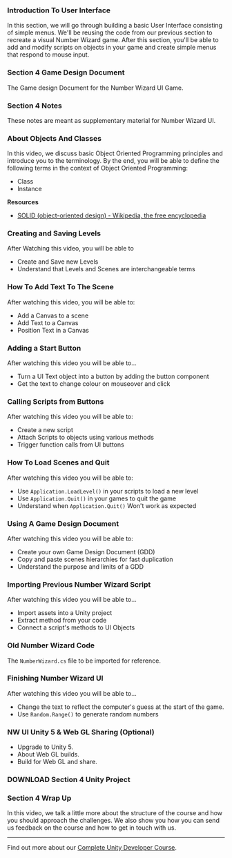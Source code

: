 ### Introduction To User Interface ###

In this section, we will go through building a basic User Interface consisting
of simple menus. We'll be reusing the code from our previous section to
recreate a visual Number Wizard game. After this section, you'll be able to
add and modify scripts on objects in your game and create simple menus that
respond to mouse input.

### Section 4 Game Design Document ###

The Game design Document for the Number Wizard UI Game.

### Section 4 Notes ###

These notes are meant as supplementary material for Number Wizard UI.

### About Objects And Classes ###

In this video, we discuss basic Object Oriented Programming principles and
introduce you to the terminology. By the end, you will be able to define the
following terms in the context of Object Oriented Programming:
+ Class
+ Instance

**Resources**
+ [SOLID (object-oriented design) - Wikipedia, the free encyclopedia](https://en.wikipedia.org/wiki/SOLID_(object-oriented_design))

### Creating and Saving Levels ###

After Watching this video, you will be able to
+ Create and Save new Levels
+ Understand that Levels and Scenes are interchangeable terms

### How To Add Text To The Scene ###

After watching this video, you will be able to:
+ Add a Canvas to a scene
+ Add Text to a Canvas
+ Position Text in a Canvas

### Adding a Start Button ###

After watching this video you will be able to...
+ Turn a UI Text object into a button by adding the button component
+ Get the text to change colour on mouseover and click

### Calling Scripts from Buttons ###

After watching this video you will be able to:
+ Create a new script
+ Attach Scripts to objects using various methods
+ Trigger function calls from UI buttons

### How To Load Scenes and Quit ###

After watching this video you will be able to:
+ Use `Application.LoadLevel()` in your scripts to load a new level
+ Use `Application.Quit()` in your games to quit the game
+ Understand when `Application.Quit()` Won't work as expected

### Using A Game Design Document ###

After watching this video you will be able to:
+ Create your own Game Design Document (GDD)
+ Copy and paste scenes hierarchies for fast duplication
+ Understand the purpose and limits of a GDD

### Importing Previous Number Wizard Script ###

After watching this video you will be able to...
+ Import assets into a Unity project
+ Extract method from your code
+ Connect a script's methods to UI Objects

### Old Number Wizard Code ###

The `NumberWizard.cs` file to be imported for reference.

### Finishing Number Wizard UI ###

After watching this video you will be able to...
+ Change the text to reflect the computer's guess at the start of the game.
+ Use `Random.Range()` to generate random numbers

### NW UI Unity 5 & Web GL Sharing (Optional) ###

+ Upgrade to Unity 5.
+ About Web GL builds.
+ Build for Web GL and share.

### DOWNLOAD Section 4 Unity Project ###



### Section 4 Wrap Up ###

In this video, we talk a little more about the structure of the course and how
you should approach the challenges. We also show you how you can send us
feedback on the course and how to get in touch with us.

---
Find out more about our [Complete Unity Developer Course](https://www.udemy.com/unitycourse?couponCode=GitHubDiscount).
